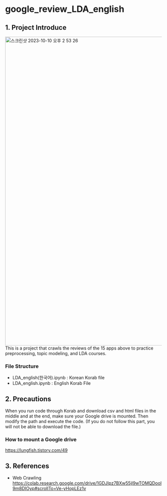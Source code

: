 # google_review_LDA_english


## 1. Project Introduce
<img width="995" alt="스크린샷 2023-10-10 오후 2 53 26" src="https://github.com/hooooooni/google_review_LDA_english/assets/101270528/62b1d56d-6f40-4d86-bcb1-ca794ee3afee">
This is a project that crawls the reviews of the 15 apps above to practice preprocessing, topic modeling, and LDA courses.

### File Structure
- LDA_english(한국어).ipynb : Korean Korab file
- LDA_english.ipynb : English Korab File

## 2. Precautions
When you run code through Korab and download csv and html files in the middle and at the end, make sure your Google drive is mounted.
Then modify the path and execute the code.
(If you do not follow this part, you will not be able to download the file.)
### How to mount a Google drive
https://lungfish.tistory.com/49

## 3. References
- Web Crawling
https://colab.research.google.com/drive/1GDJIpz7BXw55jl9wTOMQDool9m8DIOyp#scrollTo=Ve-yHopLEz1v
